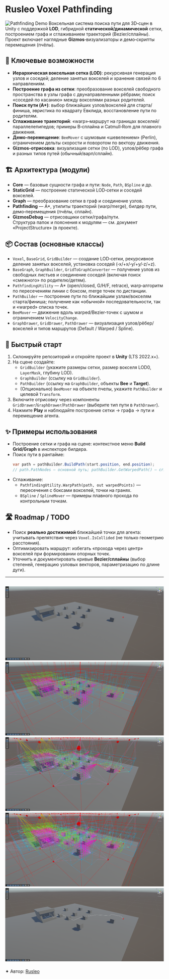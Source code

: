 # Rusleo Voxel Pathfinding
![Pathfinding Demo](Documentation~/Media/Preview.gif)
Воксельная система поиска пути для 3D‑сцен в Unity с поддержкой **LOD**, гибридной **статической/динамической** сетки, построением графа и сглаживанием траекторий (Bezier/сплайны). Проект включает наглядные **Gizmos**‑визуализаторы и демо‑скрипты перемещения (пчёлы).

## 🧠 Ключевые возможности
- **Иерархическая воксельная сетка (LOD)**: рекурсивная генерация узлов и соседей; деление занятых вокселей и хранение связей по 6 направлениям.  
- **Построение графа из сетки**: преобразование вокселей свободного пространства в узлы графа с двунаправленными рёбрами; поиск «соседей по касанию» между вокселями разных родителей.  
- **Поиск пути (A\*)**: выбор ближайших узлов/вокселей для старта/финиша, эвристика по квадрату Евклида, восстановление пути по родителям.  
- **Сглаживание траекторий**: «warp»‑маршрут на границах вокселей/параллелепипедов; примеры B‑сплайна и Catmull‑Rom для плавного движения.  
- **Демо‑перемещение**: `BeeMover` с шумовым «шевелением» (Perlin), ограничением дельты скорости и поворотом по вектору движения.  
- **Gizmos‑отрисовка**: визуализация сетки (по LOD), узлов/рёбер графа и разных типов путей (обычный/варп/сплайн).

## 🏗 Архитектура (модули)
- **Core** — базовые сущности графа и пути: `Node`, `Path`, `BSpline` и др.  
- **StaticGrid** — построение статической LOD‑сетки и соседей вокселей.  
- **Graph** — преобразование сетки в граф и соединение узлов.  
- **Pathfinding** — A\*, утилиты траекторий (warp/merge), билдер пути, демо‑перемещения (пчёлы, сплайн).  
- **GizmosDebug** — отрисовщики сетки/графа/пути.  
Структура папок и пояснения к модулям — см. документ «ProjectStructure» (в проекте).

## 📦 Состав (основные классы)
- `Voxel`, `BaseGrid`, `GridBuilder` — создание LOD‑сетки, рекурсивное деление занятых вокселей, установка соседей (‑x/+x/‑y/+y/‑z/+z).  
- `BaseGraph`, `GraphBuilder`, `GridToGraphConverter` — получение узлов из свободных листьев и соединение соседей (включая поиск «смежного» по родителю/детям).  
- `PathfindingUtility` — A\* (open/closed, G/H/F, retrace), warp‑алгоритм по пересечениям линии с боксом, merge точек по дистанции.  
- `PathBuilder` — построение пути по ближайшим узлам/вокселям старта/финиша; получение как «обычной» последовательности, так и «warped» списка точек.  
- `BeeMover` — движение вдоль warped/Bezier‑точек с шумом и ограничением `VelocityChange`.  
- `GraphDrawer`, `GridDrawer`, `PathDrawer` — визуализация узлов/рёбер/вокселей и типов маршрутов (Default / Warped / Spline).

## 🚀 Быстрый старт
1. Склонируйте репозиторий и откройте проект в **Unity** (LTS 2022.x+).  
2. На сцене создайте:
   - `GridBuilder` (укажите размеры сетки, размер вокселя LOD0, `LayerMask`, глубину LOD).  
   - `GraphBuilder` (ссылку на `GridBuilder`).  
   - `PathBuilder` (ссылку на `GraphBuilder`, объекты **Bee** и **Target**).  
   - (Опционально) `BeeMover` на объекте пчелы, укажите `PathBuilder` и целевой `Transform`.  
3. Включите отрисовку через компоненты `GridDrawer`/`GraphDrawer`/`PathDrawer` (выберите тип пути в `PathDrawer`).  
4. Нажмите **Play** и наблюдайте построение сетки → графа → пути и перемещение агента.

## ✨ Примеры использования
- Построение сетки и графа на сцене: контекстное меню **Build Grid/Graph** в инспекторе билдера.  
- Поиск пути в рантайме:
  ```csharp
  var path = pathBuilder.BuildPath(start.position, end.position);
  // path.PathNodes — основной путь; pathBuilder.GetWarpedPath() — сглаженный «warped».
  ```
- Сглаживание:
  - `PathfindingUtility.WarpPath(path, out warpedPoints)` — пересечения с боксами вокселей, точки на гранях.  
  - `BSpline` / `SplineMover` — примеры плавного прохода по контрольным точкам.

## 🛣 Roadmap / TODO
- Поиск **реально достижимой** ближайшей точки для агента: учитывать препятствия через `Voxel.IsCollided` (не только геометрию расстояния).  
- Оптимизировать маршрут: избегать «прохода через центр» вокселей при формировании опорных точек.  
- Уточнить и документировать кривые **Bezier/сплайны** (выбор степеней, генерацию узловых векторов, параметризацию по длине дуги).

---
![LOD Grid Example](Documentation~/Media/Demo_0.png)
![LOD Grid Example](Documentation~/Media/Demo_1.png)
![LOD Grid Example](Documentation~/Media/Demo_2.png)
![LOD Grid Example](Documentation~/Media/Demo_3.png)
![LOD Grid Example](Documentation~/Media/Demo_4.png)
---

✦ Автор: [Rusleo](https://github.com/razrabVkedah)
